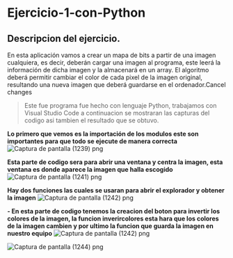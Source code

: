 # Ejercicio-1-con-Python
## Descripcion del ejercicio.
En esta aplicación vamos a crear un mapa de bits a partir de una imagen cualquiera,
es decir, deberán cargar una imagen al programa, este leerá la información de dicha imagen y la
almacenará en un array. El algoritmo deberá permitir cambiar el color de cada pixel de la imagen
original, resultando una nueva imagen que deberá guardarse en el ordenador.Cancel changes

>Este fue programa fue hecho con lenguaje Python, trabajamos con Visual Studio Code a continuacion se mostraran las capturas del codigo asi tambien el resultado que se obtuvo.

**Lo primero que vemos es la importación de los modulos este son importantes para que todo se ejecute de manera correcta**
![Captura de pantalla (1239) png](https://user-images.githubusercontent.com/71051834/132928729-7f1100f3-71da-4da9-a221-571871ce5974.jpg)

**Esta parte de codigo sera para abrir una ventana y centra la imagen, esta ventana es donde aparece la imagen que halla escogido**
![Captura de pantalla (1241) png](https://user-images.githubusercontent.com/71051834/132929041-80109360-cda7-49e4-b2a7-3e837cfd7274.jpg)

**Hay dos funciones las cuales se usaran para abrir el explorador y obtener la imagen**
![Captura de pantalla (1242) png](https://user-images.githubusercontent.com/71051834/132953851-7cac3be9-c953-4d8d-a03f-8c2a60fac13f.jpg)

**- En esta parte de codigo tenemos la creacion del boton para invertir los colores de la imagen, la funcion inverircolores esta hara que los colores de la imagen cambien y por ultimo la funcion que guarda la imagen en nuestro equipo**
![Captura de pantalla (1242) png](https://user-images.githubusercontent.com/71051834/132953851-7cac3be9-c953-4d8d-a03f-8c2a60fac13f.jpg)




![Captura de pantalla (1244) png](https://user-images.githubusercontent.com/71051834/132954251-fd5a3178-6336-4d7f-bef8-2e3e8795837a.jpg)
